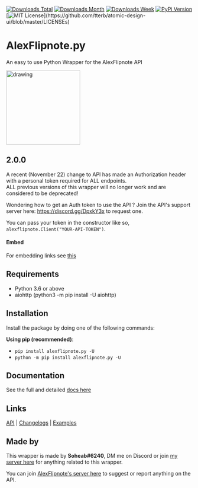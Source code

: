 [![Downloads Total](https://pepy.tech/badge/alexflipnote-py)](https://pepy.tech/project/alexflipnote-py)
[![Downloads Month](https://pepy.tech/badge/alexflipnote-py/month)](https://pepy.tech/project/alexflipnote-py)
[![Downloads Week](https://pepy.tech/badge/alexflipnote-py/week)](https://pepy.tech/project/alexflipnote-py)
[![PyPi Version](https://img.shields.io/pypi/v/alexflipnote.py.svg)](https://pypi.python.org/pypi/alexflipnote.py/)
[![MIT License](https://img.shields.io/apm/l/atomic-design-ui.svg?)](https://github.com/tterb/atomic-design-ui/blob/master/LICENSEs)

# AlexFlipnote.py
An easy to use Python Wrapper for the AlexFlipnote API

<img src="https://alexflipnote.dev/branding/assets/avatar.png" alt="drawing" width="200"/>

## 2.0.0
A recent (November 22) change to API has made an Authorization header with a personal token required for ALL endpoints. \
ALL previous versions of this wrapper will no longer work and are considered to be deprecated!

Wondering how to get an Auth token to use the API ? Join the API's support server here: https://discord.gg/DpxkY3x to request one.

You can pass your token in the constructor like so, `alexflipnote.Client("YOUR-API-TOKEN")`.

#### Embed
For embedding links see [this](https://github.com/Soheab/alexflipnote.py/blob/master/docs.md#embed)

## Requirements
- Python 3.6 or above
- aiohttp (python3 -m pip install -U aiohttp)

## Installation
Install the package by doing one of the following commands:

**Using pip (recommended)**:
- `pip install alexflipnote.py -U`
- `python -m pip install alexflipnote.py -U`

## Documentation
See the full and detailed [docs here](docs.md)

## Links
[API](https://api.alexflipnote.dev) | [Changelogs](changelog.md) | [Examples](docs.md#examples)

## Made by

This wrapper is made by **Soheab#6240**, DM me on Discord or join [my server here](https://discord.gg/yCzcfju) for anything 
related to this wrapper.
 
You can join [AlexFlipnote's server here](https://discord.gg/DpxkY3x) to suggest or report anything on the API.
